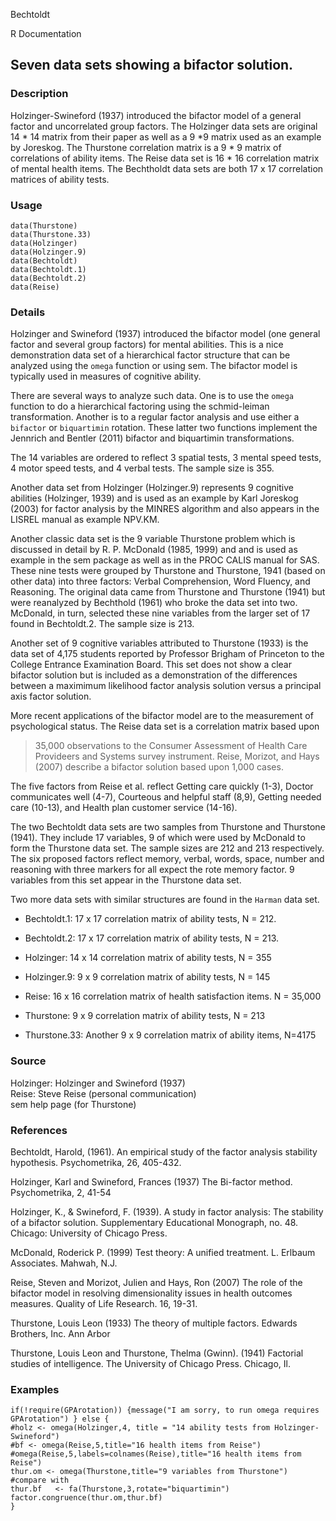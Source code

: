 Bechtoldt

R Documentation

## Seven data sets showing a bifactor solution.

### Description

Holzinger-Swineford (1937) introduced the bifactor model of a general factor
and uncorrelated group factors. The Holzinger data sets are original 14 * 14
matrix from their paper as well as a 9 *9 matrix used as an example by
Joreskog. The Thurstone correlation matrix is a 9 * 9 matrix of correlations
of ability items. The Reise data set is 16 * 16 correlation matrix of mental
health items. The Bechtholdt data sets are both 17 x 17 correlation matrices
of ability tests.

### Usage

    
    data(Thurstone)
    data(Thurstone.33)
    data(Holzinger)
    data(Holzinger.9)
    data(Bechtoldt)
    data(Bechtoldt.1)
    data(Bechtoldt.2)
    data(Reise)

### Details

Holzinger and Swineford (1937) introduced the bifactor model (one general
factor and several group factors) for mental abilities. This is a nice
demonstration data set of a hierarchical factor structure that can be analyzed
using the `omega` function or using sem. The bifactor model is typically used
in measures of cognitive ability.

There are several ways to analyze such data. One is to use the `omega`
function to do a hierarchical factoring using the schmid-leiman
transformation. Another is to a regular factor analysis and use either a
`bifactor` or `biquartimin` rotation. These latter two functions implement the
Jennrich and Bentler (2011) bifactor and biquartimin transformations.

The 14 variables are ordered to reflect 3 spatial tests, 3 mental speed tests,
4 motor speed tests, and 4 verbal tests. The sample size is 355.

Another data set from Holzinger (Holzinger.9) represents 9 cognitive abilities
(Holzinger, 1939) and is used as an example by Karl Joreskog (2003) for factor
analysis by the MINRES algorithm and also appears in the LISREL manual as
example NPV.KM.

Another classic data set is the 9 variable Thurstone problem which is
discussed in detail by R. P. McDonald (1985, 1999) and and is used as example
in the sem package as well as in the PROC CALIS manual for SAS. These nine
tests were grouped by Thurstone and Thurstone, 1941 (based on other data) into
three factors: Verbal Comprehension, Word Fluency, and Reasoning. The original
data came from Thurstone and Thurstone (1941) but were reanalyzed by Bechthold
(1961) who broke the data set into two. McDonald, in turn, selected these nine
variables from the larger set of 17 found in Bechtoldt.2. The sample size is
213.

Another set of 9 cognitive variables attributed to Thurstone (1933) is the
data set of 4,175 students reported by Professor Brigham of Princeton to the
College Entrance Examination Board. This set does not show a clear bifactor
solution but is included as a demonstration of the differences between a
maximimum likelihood factor analysis solution versus a principal axis factor
solution.

More recent applications of the bifactor model are to the measurement of
psychological status. The Reise data set is a correlation matrix based upon
>35,000 observations to the Consumer Assessment of Health Care Provideers and
Systems survey instrument. Reise, Morizot, and Hays (2007) describe a bifactor
solution based upon 1,000 cases.

The five factors from Reise et al. reflect Getting care quickly (1-3), Doctor
communicates well (4-7), Courteous and helpful staff (8,9), Getting needed
care (10-13), and Health plan customer service (14-16).

The two Bechtoldt data sets are two samples from Thurstone and Thurstone
(1941). They include 17 variables, 9 of which were used by McDonald to form
the Thurstone data set. The sample sizes are 212 and 213 respectively. The six
proposed factors reflect memory, verbal, words, space, number and reasoning
with three markers for all expect the rote memory factor. 9 variables from
this set appear in the Thurstone data set.

Two more data sets with similar structures are found in the `Harman` data set.

  * Bechtoldt.1: 17 x 17 correlation matrix of ability tests, N = 212. 

  * Bechtoldt.2: 17 x 17 correlation matrix of ability tests, N = 213. 

  * Holzinger: 14 x 14 correlation matrix of ability tests, N = 355 

  * Holzinger.9: 9 x 9 correlation matrix of ability tests, N = 145 

  * Reise: 16 x 16 correlation matrix of health satisfaction items. N = 35,000 

  * Thurstone: 9 x 9 correlation matrix of ability tests, N = 213 

  * Thurstone.33: Another 9 x 9 correlation matrix of ability items, N=4175 

### Source

Holzinger: Holzinger and Swineford (1937)  
Reise: Steve Reise (personal communication)  
sem help page (for Thurstone)

### References

Bechtoldt, Harold, (1961). An empirical study of the factor analysis stability
hypothesis. Psychometrika, 26, 405-432.

Holzinger, Karl and Swineford, Frances (1937) The Bi-factor method.
Psychometrika, 2, 41-54

Holzinger, K., & Swineford, F. (1939). A study in factor analysis: The
stability of a bifactor solution. Supplementary Educational Monograph, no. 48.
Chicago: University of Chicago Press.

McDonald, Roderick P. (1999) Test theory: A unified treatment. L. Erlbaum
Associates. Mahwah, N.J.

Reise, Steven and Morizot, Julien and Hays, Ron (2007) The role of the
bifactor model in resolving dimensionality issues in health outcomes measures.
Quality of Life Research. 16, 19-31.

Thurstone, Louis Leon (1933) The theory of multiple factors. Edwards Brothers,
Inc. Ann Arbor

Thurstone, Louis Leon and Thurstone, Thelma (Gwinn). (1941) Factorial studies
of intelligence. The University of Chicago Press. Chicago, Il.

### Examples

    
    
    if(!require(GPArotation)) {message("I am sorry, to run omega requires GPArotation") } else {
    #holz <- omega(Holzinger,4, title = "14 ability tests from Holzinger-Swineford")
    #bf <- omega(Reise,5,title="16 health items from Reise") 
    #omega(Reise,5,labels=colnames(Reise),title="16 health items from Reise")
    thur.om <- omega(Thurstone,title="9 variables from Thurstone") #compare with
    thur.bf   <- fa(Thurstone,3,rotate="biquartimin")
    factor.congruence(thur.om,thur.bf)
    }

